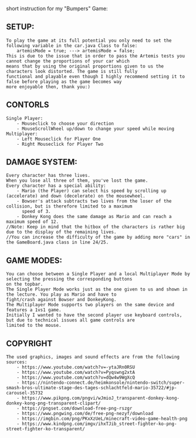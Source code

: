 short instruction for my "Bumpers" Game:
    
SETUP:
- 
    To play the game at its full potential you only need to set the following variable in the car.java Class to false:
        artemisMode = true; ---> artemisMode = false;
    This is due to the issue that in order to pass the Artemis tests you cannot change the proportions of your car which
    means that by using the original proportions given to us the characters look distorted. The game is still fully
    functional and playable even though I highly recommend setting it to false before playing as the game becomes way 
    more enjoyable then, thank you:)

CONTORLS
-
    Single Player:
        - Mouseclick to choose your direction
        - MouseScrollWheel up/down to change your speed while moving
    Multiplayer:
        - Left Mouseclick for Player One
        - Right Mouseclick for Player Two


DAMAGE SYSTEM:
-
    Every character has three lives. 
    When you lose all three of them, you've lost the game.
    Every character has a special ability:
        - Mario (the Player) can select his speed by scrolling up (accelerate) and down (decelerate) on the mousewheel.
        - Bowser's attack subtracts two lives from the loser of the collision, but is therefore limited to a maximum 
          speed of 3.
        - Donkey Kong does the same damage as Mario and can reach a maximum speed of 12. 
    //Note: Keep in mind that the hitbox of the characters is rather big due to the display of the remaining lives.
    //You can increase the difficulty of the game by adding more "cars" in the GameBoard.java class in line 24/25. 
GAME MODES:
- 
    You can choose between a Single Player and a local Multiplayer Mode by selecting the pressing the corresponding buttons 
    on the topbar.
    The Single Player Mode works just as the one given to us and shown in the lecture. You play as Mario and have to 
    fight/crash against Bowser and DonkeyKong.
    The Multiplayer Mode supports two players on the same device and features a 1vs1 game.
    Initially I wanted to have the second player use keyboard controls, but due to technical issues all game controls are 
    limited to the mouse.
COPYRIGHT
- 
    The used graphics, images and sound effects are from the following sources:
        - https://www.youtube.com/watch?v=-ytaJRn0RSU
        - https://www.youtube.com/watch?v=Pyqswng2xtA
        - https://www.youtube.com/watch?v=dQw4w9WgXcQ
        - https://nintendo-connect.de/heimkonsole/nintendo-switch/super-smash-bros-ultimate-stage-des-tages-schlachtfeld-mario-35722/#jp-carousel-35732
        - https://www.pikpng.com/pngvi/wJmioJ_transparent-donkey-kong-donkey-kong-png-transparent-clipart/
        - https://pngset.com/download-free-png-rszgr
        - https://www.pngwing.com/de/free-png-nezyf/download
        - https://imgbin.com/png/PKxXzUeL/minecraft-video-game-health-png
        - https://www.kindpng.com/imgv/ihxTJib_street-fighter-ko-png-street-fighter-ko-transparent/